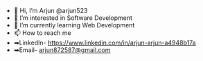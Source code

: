 - 👋 Hi, I’m Arjun @arjun523
- 👀 I’m interested in Software Development
- 🌱 I’m currently learning Web Development
- 📫 How to reach me 
- ➡LinkedIn- https://www.linkedin.com/in/arjun-arjun-a4948b17a
- ➡Email- arjun872587@gmail.com

<!---
arjun523/arjun523 is a ✨ special ✨ repository because its `README.md` (this file) appears on your GitHub profile.
You can click the Preview link to take a look at your changes.
--->
